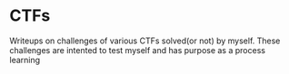 # CTFs
Writeups on challenges of various CTFs solved(or not) by myself. These challenges are intented to test myself and has purpose as a process learning
